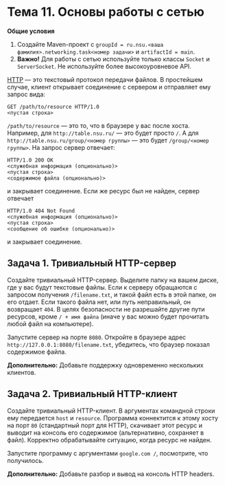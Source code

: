 
# Тема 11. Основы работы с сетью

**Общие условия**

1. Создайте Maven-проект с `groupId = ru.nsu.<ваша фамилия>.networking.task<номер задачи>` и `artifactId = main`.
2. **Важно!** Для работы с сетью используйте только классы `Socket` и `ServerSocket`. Не используйте более высокоуровневое API.

[HTTP](https://ru.wikipedia.org/wiki/HTTP) — это текстовый протокол передачи файлов. В простейшем случае, клиент открывает соединение с сервером и отправляет ему запрос вида:
```
GET /path/to/resource HTTP/1.0
<пустая строка>
```

`/path/to/resource` — это то, что в браузере у вас после хоста. Например, для `http://table.nsu.ru/` — это будет просто `/`. А для `http://table.nsu.ru/group/<номер группы>` — это будет `/group/<номер группы>`. 
На запрос сервер отвечает:
```
HTTP/1.0 200 OK
<служебная информация (опционально)>
<пустая строка>
<содержимое файла (опционально)>
```

и закрывает соединение. Если же ресурс был не найден, сервер отвечает
```
HTTP/1.0 404 Not Found
<служебная информация (опционально)>
<пустая строка>
<сообщение об ошибке (опционально)>
```

и закрывает соединение.

## Задача 1. Тривиальный HTTP-сервер

Создайте тривиальный HTTP-сервер. Выделите папку на вашем диске, где у вас будут текстовые файлы. Если к серверу обращаются с запросом получения `/filename.txt`, и такой файл есть в этой папке, он его отдает. Если такого файла нет, или путь неправильный, он возвращает `404`. В целях безопасности не разрешайте другие пути ресурсов, кроме `/ + имя файла` (иначе у вас можно будет прочитать любой файл на компьютере).

Запустите сервер на порте `8080`. Откройте в браузере адрес `http://127.0.0.1:8080/filename.txt`, убедитесь, что браузер показал содержимое файла.

**Дополнительно:** Добавьте поддержку одновременно нескольких клиентов.

## Задача 2. Тривиальный HTTP-клиент

Создайте тривиальный HTTP-клиент. В аргументах командной строки ему передается `host` и `resource`. Программа коннектится к этому хосту на порт `80` (стандартный порт для HTTP), скачивает этот ресурс и выводит на консоль его содержимое (альтернативно, сохраняет в файл). Корректно обрабатывайте ситуацию, когда ресурс не найден.

Запустите программу с аргументами `google.com /`, посмотрите, что получилось.

**Дополнительно:** Добавьте разбор и вывод на консоль HTTP headers.


